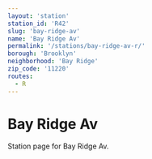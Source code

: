 ```yaml
---
layout: 'station'
station_id: 'R42'
slug: 'bay-ridge-av'
name: 'Bay Ridge Av'
permalink: '/stations/bay-ridge-av-r/'
borough: 'Brooklyn'
neighborhood: 'Bay Ridge'
zip_code: '11220'
routes:
  - R
---
```

# Bay Ridge Av

Station page for Bay Ridge Av.
